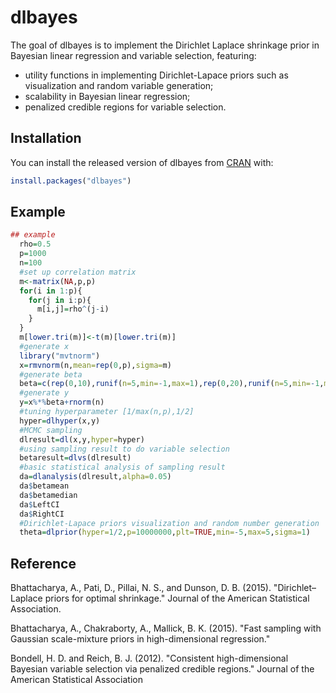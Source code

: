 # dlbayes

The goal of dlbayes is to implement the Dirichlet Laplace shrinkage prior in Bayesian linear regression and variable selection, featuring: 
- utility functions in implementing Dirichlet-Lapace priors such as visualization and random variable generation; 
- scalability in Bayesian linear regression; 
- penalized credible regions for variable selection. 

## Installation

You can install the released version of dlbayes from [CRAN](https://CRAN.R-project.org) with:

``` r
install.packages("dlbayes")
```

## Example

``` r
## example
  rho=0.5
  p=1000
  n=100
  #set up correlation matrix
  m<-matrix(NA,p,p)
  for(i in 1:p){
    for(j in i:p){
      m[i,j]=rho^(j-i)
    }
  }
  m[lower.tri(m)]<-t(m)[lower.tri(m)]
  #generate x
  library("mvtnorm")
  x=rmvnorm(n,mean=rep(0,p),sigma=m)
  #generate beta
  beta=c(rep(0,10),runif(n=5,min=-1,max=1),rep(0,20),runif(n=5,min=-1,max=1),rep(0,p-40))
  #generate y
  y=x%*%beta+rnorm(n)
  #tuning hyperparameter [1/max(n,p),1/2]
  hyper=dlhyper(x,y)
  #MCMC sampling
  dlresult=dl(x,y,hyper=hyper)
  #using sampling result to do variable selection
  betaresult=dlvs(dlresult)
  #basic statistical analysis of sampling result
  da=dlanalysis(dlresult,alpha=0.05)
  da$betamean
  da$betamedian
  da$LeftCI
  da$RightCI
  #Dirichlet-Lapace priors visualization and random number generation 
  theta=dlprior(hyper=1/2,p=10000000,plt=TRUE,min=-5,max=5,sigma=1)
```

## Reference 

Bhattacharya, A., Pati, D., Pillai, N. S., and Dunson, D. B. (2015). "Dirichlet–Laplace priors for optimal shrinkage." Journal of the     American Statistical Association.

Bhattacharya, A., Chakraborty, A., Mallick, B. K. (2015). "Fast sampling with Gaussian scale-mixture priors in high-dimensional             regression."   

Bondell, H. D. and Reich, B. J. (2012). "Consistent high-dimensional Bayesian variable selection via penalized credible regions."         Journal of the American Statistical Association

